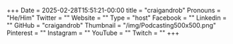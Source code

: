 +++
Date = 2025-02-28T15:51:21-00:00
title = "craigandrob"
Pronouns = "He/Him"
Twitter = ""
Website = ""
Type = "host"
Facebook = ""
Linkedin = ""
GitHub = "craigandrob"
Thumbnail = "/img/Podcasting500x500.png"
Pinterest = ""
Instagram = ""
YouTube = ""
Twitch = ""
+++
